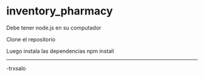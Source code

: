 # inventory_pharmacy

Debe tener node.js en su computador

Clone el repositorio

Luego instala las dependencias
npm install

-------------
-trxsalo
